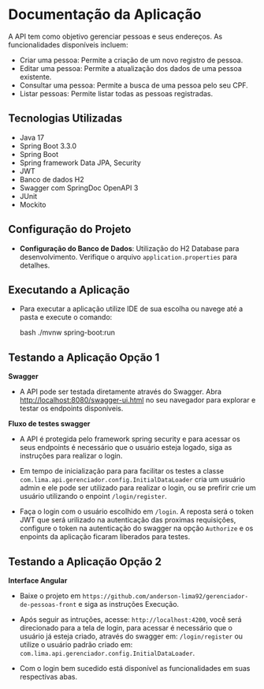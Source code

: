 
# Documentação da Aplicação

A API tem como objetivo gerenciar pessoas e seus endereços. As funcionalidades disponíveis incluem:

- Criar uma pessoa: Permite a criação de um novo registro de pessoa.
- Editar uma pessoa: Permite a atualização dos dados de uma pessoa existente.
- Consultar uma pessoa: Permite a busca de uma pessoa pelo seu CPF.
- Listar pessoas: Permite listar todas as pessoas registradas.

## Tecnologias Utilizadas
- Java 17
- Spring Boot 3.3.0
- Spring Boot
- Spring framework Data JPA, Security
- JWT
- Banco de dados H2
- Swagger com SpringDoc OpenAPI 3
- JUnit
- Mockito

## Configuração do Projeto

- **Configuração do Banco de Dados**: Utilização do H2 Database para desenvolvimento. Verifique o arquivo `application.properties` para detalhes.

## Executando a Aplicação

- Para executar a aplicação utilize IDE de sua escolha ou navege até a pasta e execute o comando:

	bash ./mvnw spring-boot:run

## Testando a Aplicação Opção 1

**Swagger**
- A API pode ser testada diretamente através do Swagger. Abra [http://localhost:8080/swagger-ui.html](http://localhost:8080/swagger-ui.html) no seu navegador para explorar e testar os endpoints disponíveis.

**Fluxo de testes swagger**
- A API é protegida pelo framework spring security e para acessar os seus endpoints é necessário que o usuário esteja logado, siga as instruções para realizar o login.


- Em tempo de inicialização para para facilitar os testes a classe `com.lima.api.gerenciador.config.InitialDataLoader` cria um usuário admin e ele pode ser utilizado para realizar o login, ou se prefirir crie um usuário utilizando o enpoint `/login/register`.


- Faça o login com o usuário escolhido em `/login`. A reposta será o token JWT que será urilizado na autenticação das proximas requisições, configure o token na autenticação do swagger na opção `Authorize` e os enpoints da aplicação ficaram liberados para testes.

## Testando a Aplicação Opção 2

**Interface Angular**

- Baixe o projeto em `https://github.com/anderson-lima92/gerenciador-de-pessoas-front` e siga as instruções Execução.


- Após seguir as intruções, acesse: `http://localhost:4200`, você será direcionado para a tela de login, para acessar é necessário que o usuário já esteja criado, através do swagger em: `/login/register` ou utilize o usuário padrão criado em: `com.lima.api.gerenciador.config.InitialDataLoader`.


- Com o login bem sucedido está disponível as funcionalidades em suas respectivas abas.


